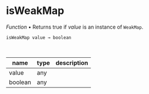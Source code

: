 # isWeakMap

_Function_ &bull; Returns true if _value_ is an instance of `WeakMap`.

<pre><code>isWeakMap value &rarr; boolean</code></pre>
<br>

| name | type | description |
|------|------|-------------|
|value|any||
|boolean|any||


